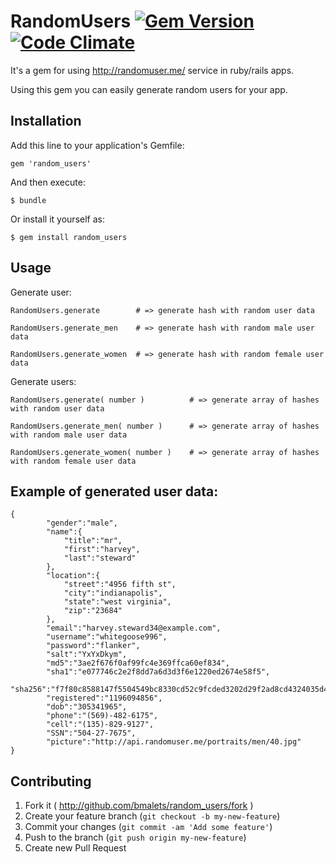 # RandomUsers [![Gem Version](https://badge.fury.io/rb/random_users.svg)](http://badge.fury.io/rb/random_users) [![Code Climate](https://codeclimate.com/github/bmalets/random_users/badges/gpa.svg)](https://codeclimate.com/github/bmalets/random_users)

  It's a gem for using http://randomuser.me/ service in ruby/rails apps.

  Using this gem you can easily generate random users for your app.

## Installation

Add this line to your application's Gemfile:

    gem 'random_users'

And then execute:

    $ bundle

Or install it yourself as:

    $ gem install random_users

## Usage

Generate user:

	RandomUsers.generate	    # => generate hash with random user data

	RandomUsers.generate_men	# => generate hash with random male user data

	RandomUsers.generate_women	# => generate hash with random female user data

Generate users:

	RandomUsers.generate( number )	    	# => generate array of hashes with random user data

	RandomUsers.generate_men( number )		# => generate array of hashes with random male user data

	RandomUsers.generate_women( number )	# => generate array of hashes with random female user data
	
## Example of generated user data:

	{
	        "gender":"male",
	        "name":{
	            "title":"mr",
	            "first":"harvey",
	            "last":"steward"
	        },
	        "location":{
	            "street":"4956 fifth st",
	            "city":"indianapolis",
	            "state":"west virginia",
	            "zip":"23684"
	        },
	        "email":"harvey.steward34@example.com",
	        "username":"whitegoose996",
	        "password":"flanker",
	        "salt":"YxYxDkym",
	        "md5":"3ae2f676f0af99fc4e369ffca60ef834",
	        "sha1":"e077746c2e2f8dd7a6d3d3f6e1220ed2674e58f5",
	        "sha256":"f7f80c8588147f5504549bc8330cd52c9fcded3202d29f2ad8cd4324035d4c15",
	        "registered":"1196094856",
	        "dob":"305341965",
	        "phone":"(569)-482-6175",
	        "cell":"(135)-829-9127",
	        "SSN":"504-27-7675",
	        "picture":"http://api.randomuser.me/portraits/men/40.jpg"
	}

## Contributing

1. Fork it ( http://github.com/bmalets/random_users/fork )
2. Create your feature branch (`git checkout -b my-new-feature`)
3. Commit your changes (`git commit -am 'Add some feature'`)
4. Push to the branch (`git push origin my-new-feature`)
5. Create new Pull Request
